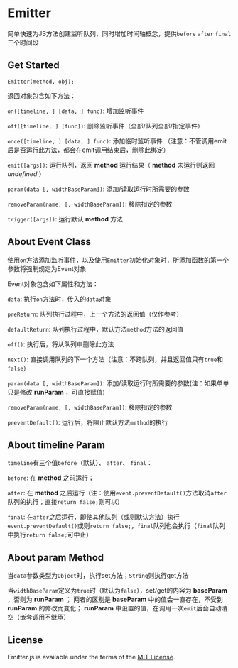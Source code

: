 Emitter
=======

简单快速为JS方法创建监听队列，同时增加时间轴概念，提供`before` `after` `final`三个时间段




## Get Started


	Emitter(method, obj);



返回对象包含如下方法：

`on([timeline, ] [data, ] func)`: 增加监听事件

`off([timeline, ] [func])`: 删除监听事件（全部/队列全部/指定事件）

`once([timeline, ] [data, ] func)`: 添加临时监听事件
（注意：不管调用emit后是否运行此方法，都会在emit调用结束后，删除此绑定）

`emit([args])`: 运行队列，返回 **method** 运行结果（ **method** 未运行则返回 _undefined_ ）

`param(data [, widthBaseParam])`: 添加/读取运行时所需要的参数

`removeParam(name, [, widthBaseParam])`: 移除指定的参数

`trigger([args])`: 运行默认 **method** 方法




## About Event Class

使用`on`方法添加监听事件，以及使用`Emitter`初始化对象时，所添加函数的第一个参数将强制规定为Event对象

Event对象包含如下属性和方法：

`data`: 执行`on`方法时，传入的`data`对象

`preReturn`: 队列执行过程中，上一个方法的返回值（仅作参考）

`defaultReturn`: 队列执行过程中，默认方法`method`方法的返回值

`off()`: 执行后，将从队列中删除此方法

`next()`: 直接调用队列的下一个方法（注意：不跨队列，并且返回值只有`true`和`false`）

`param(data [, widthBaseParam])`: 添加/读取运行时所需要的参数(注：如果单单只是修改 **runParam** ，可直接赋值)

`removeParam(name, [, widthBaseParam])`: 移除指定的参数

`preventDefault()`: 运行后，将阻止默认方法`method`的执行





## About timeline Param

`timeline`有三个值`before`（默认）、 `after`、 `final`：

`before`: 在 **method** 之前运行；

`after`: 在 **method** 之后运行（注：使用`event.preventDefault()`方法取消`after`队列的执行；直接`return false;`则可以）

`final`: 在`after`之后运行，即使其他队列（或则默认方法）执行`event.preventDefault()`或则`return false;`，`final`队列也会执行（`final`队列中执行`return false;`可中止）




## About param Method

当`data`参数类型为`Object`时，执行set方法；`String`则执行get方法

当`widthBaseParam`定义为`true`时（默认为`false`），set/get的内容为 **baseParam** ，否则为 **runParam** ；
两者的区别是 **baseParam** 中的值会一直存在，不受到 **runParam** 的修改而变化； **runParam** 中设置的值，在调用一次`emit`后会自动清空（嵌套调用不继承）




## License

Emitter.js is available under the terms of the [MIT License](./LICENSE.md).